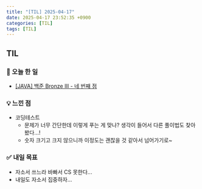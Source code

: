 ```yaml
---
title: "[TIL] 2025-04-17"
date: 2025-04-17 23:52:35 +0900
categories: [TIL]
tags: [TIL]
---
```

## TIL
### 📌 오늘 한 일
- [[JAVA] 백준 Bronze III - 네 번째 점](https://jelliclesu.github.io/2025-04-17/algorithm/2025/04/17/algo.html)

### 💡 느낀 점
- 코딩테스트
  - 문제가 너무 간단한데 이렇게 푸는 게 맞나? 생각이 들어서 다른 풀이법도 찾아봤다...!
  - 숫자 크기고 크지 않으니까 이정도는 괜찮을 것 같아서 넘어가기로~

### ✅ 내일 목표
- 자소서 쓰느라 바빠서 CS 못한다...
- 내일도 자소서 집중하자...
